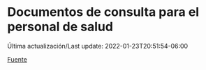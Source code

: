 # Documentos de consulta para el personal de salud

Última actualización/Last update: 2022-01-23T20:51:54-06:00

 [Fuente](https://coronavirus.gob.mx/personal-de-salud/documentos-de-consulta/)
